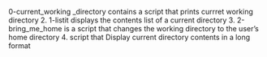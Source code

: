 0-current_working _directory contains a script that prints currret working directory
2. 1-listit displays the contents list of a current directory
3. 2-bring_me_home is a script that changes the working directory to the user’s home directory
4. script that Display current directory contents in a long format
